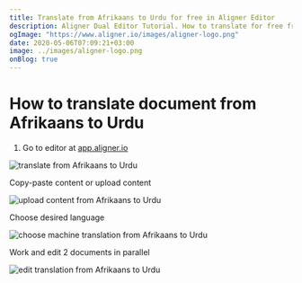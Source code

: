 ```yaml
---
title: Translate from Afrikaans to Urdu for free in Aligner Editor
description: Aligner Dual Editor Tutorial. How to translate for free from Afrikaans to Urdu. Aligner is multilingual document management platform. 
ogImage: "https://www.aligner.io/images/aligner-logo.png"
date: 2020-05-06T07:09:21+03:00
image: ../images/aligner-logo.png
onBlog: true
---
```


# How to translate document from Afrikaans to Urdu

1. Go to editor at [app.aligner.io](https://app.aligner.io "Aligner App web page")

![translate from Afrikaans to Urdu](../aligner-blank-editor.png "translate from Afrikaans to Urdu")

Copy-paste content or upload content

![upload content from Afrikaans to Urdu](../aligner-uploaded-document.png "upload content from Afrikaans to Urdu")

Choose desired language

![choose machine translation from Afrikaans to Urdu](../aligner-language-dropdown.png "choose machine translation from Afrikaans to Urdu")

Work and edit 2 documents in parallel

![edit translation from Afrikaans to Urdu](../aligner-double-sitded-editor.png "edit translation from Afrikaans to Urdu")

